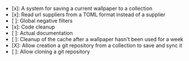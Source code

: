 - [x]: A system for saving a current wallpaper to a collection
- [x]: Read url suppliers from a TOML format instead of a supplier
- [ ]: Global negative filters
- [x]: Code cleanup
- [ ]: Actual documentation
- [ ]: Cleanup of the cache after a wallpaper hasn't been used for a week
- [X]: Allow creation a git repository from a collection to save and sync it
- [ ]: Allow cloning a git repository